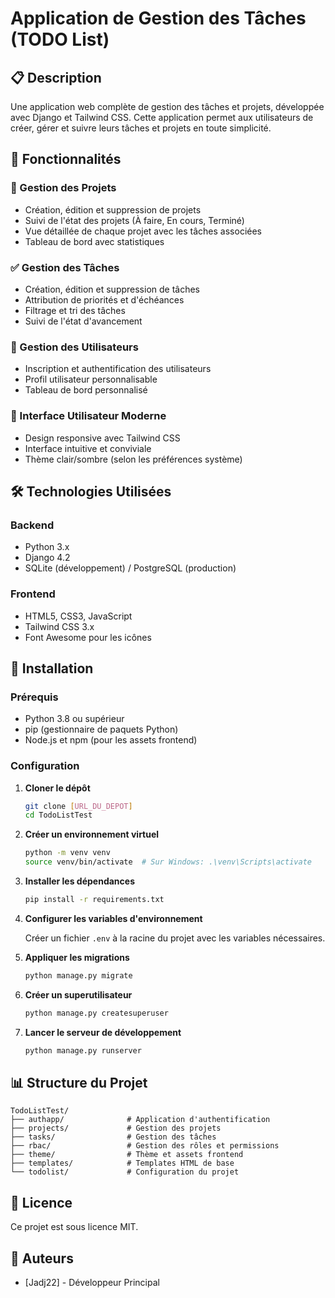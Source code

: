# Application de Gestion des Tâches (TODO List)

## 📋 Description

Une application web complète de gestion des tâches et projets, développée avec Django et Tailwind CSS. Cette application permet aux utilisateurs de créer, gérer et suivre leurs tâches et projets en toute simplicité.

## 🚀 Fonctionnalités

### 📂 Gestion des Projets

- Création, édition et suppression de projets
- Suivi de l'état des projets (À faire, En cours, Terminé)
- Vue détaillée de chaque projet avec les tâches associées
- Tableau de bord avec statistiques

### ✅ Gestion des Tâches

- Création, édition et suppression de tâches
- Attribution de priorités et d'échéances
- Filtrage et tri des tâches
- Suivi de l'état d'avancement

### 👤 Gestion des Utilisateurs

- Inscription et authentification des utilisateurs
- Profil utilisateur personnalisable
- Tableau de bord personnalisé

### 🎨 Interface Utilisateur Moderne

- Design responsive avec Tailwind CSS
- Interface intuitive et conviviale
- Thème clair/sombre (selon les préférences système)

## 🛠️ Technologies Utilisées

### Backend

- Python 3.x
- Django 4.2
- SQLite (développement) / PostgreSQL (production)

### Frontend

- HTML5, CSS3, JavaScript
- Tailwind CSS 3.x
- Font Awesome pour les icônes

## 🚀 Installation

### Prérequis

- Python 3.8 ou supérieur
- pip (gestionnaire de paquets Python)
- Node.js et npm (pour les assets frontend)

### Configuration

1. **Cloner le dépôt**

   ```bash
   git clone [URL_DU_DEPOT]
   cd TodoListTest
   ```

2. **Créer un environnement virtuel**

   ```bash
   python -m venv venv
   source venv/bin/activate  # Sur Windows: .\venv\Scripts\activate
   ```

3. **Installer les dépendances**

   ```bash
   pip install -r requirements.txt
   ```

4. **Configurer les variables d'environnement**

   Créer un fichier `.env` à la racine du projet avec les variables nécessaires.

5. **Appliquer les migrations**

   ```bash
   python manage.py migrate
   ```

6. **Créer un superutilisateur**

   ```bash
   python manage.py createsuperuser
   ```

7. **Lancer le serveur de développement**

   ```bash
   python manage.py runserver
   ```

## 📊 Structure du Projet

```text
TodoListTest/
├── authapp/              # Application d'authentification
├── projects/             # Gestion des projets
├── tasks/                # Gestion des tâches
├── rbac/                 # Gestion des rôles et permissions
├── theme/                # Thème et assets frontend
├── templates/            # Templates HTML de base
└── todolist/             # Configuration du projet
```

## 📝 Licence

Ce projet est sous licence MIT.

## 👥 Auteurs

- [Jadj22] - Développeur Principal
